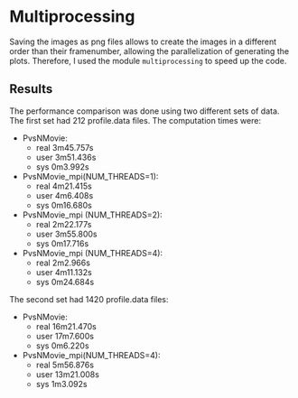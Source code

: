 # Multiprocessing

Saving the images as png files allows to create the images in a different order than their framenumber, allowing the parallelization of generating the plots. Therefore, I used the module `multiprocessing` to speed up the code.

## Results
The performance comparison was done using two different sets of data. The first set had 212 profile.data files. The computation times were:
- PvsNMovie:
  - real  3m45.757s
  - user  3m51.436s
  - sys   0m3.992s
- PvsNMovie\_mpi(NUM\_THREADS=1):
  - real  4m21.415s
  - user  4m6.408s
  - sys  0m16.680s 
- PvsNMovie\_mpi (NUM\_THREADS=2):
  - real  2m22.177s
  - user  3m55.800s
  - sys   0m17.716s 
- PvsNMovie\_mpi (NUM\_THREADS=4):
  - real  2m2.966s
  - user  4m11.132s
  - sys   0m24.684s

The second set had 1420 profile.data files:
- PvsNMovie:
  - real  16m21.470s
  - user  17m7.600s
  - sys   0m6.220s
- PvsNMovie\_mpi(NUM\_THREADS=4):
  - real  5m56.876s
  - user  13m21.008s
  - sys   1m3.092s 
